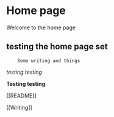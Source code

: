 # Home page
Welcome to the home page

## testing the home page set
		Some writing and things

*testing testing*

**Testing testing**

[[README]]

[[Writing]]